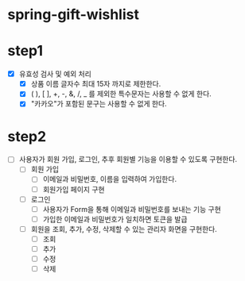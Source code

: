 # spring-gift-wishlist
# step1
- [X] 유효성 검사 및 예외 처리
  - [X] 상품 이름 글자수 최대 15자 까지로 제한한다.
  - [X] ( ), [ ], +, -, &, /, _ 를 제외한 특수문자는 사용할 수 없게 한다.
  - [X] "카카오"가 포함된 문구는 사용할 수 없게 한다.
# step2
- [ ] 사용자가 회원 가입, 로그인, 추후 회원별 기능을 이용할 수 있도록 구현한다.
  - [ ] 회원 가입
    - [ ] 이메일과 비밀번호, 이름을 입력하여 가입한다.
    - [ ] 회원가입 페이지 구현
  - [ ] 로그인
    - [ ] 사용자가 Form을 통해 이메일과 비밀번호를 보내는 기능 구현
    - [ ] 가입한 이메일과 비밀번호가 일치하면 토큰을 발급
  - [ ] 회원을 조회, 추가, 수정, 삭제할 수 있는 관리자 화면을 구현한다.
    - [ ] 조회
    - [ ] 추가
    - [ ] 수정
    - [ ] 삭제